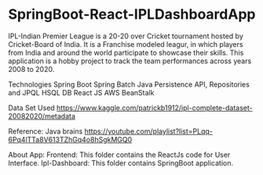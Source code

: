 # SpringBoot-React-IPLDashboardApp
IPL-Indian Premier League is a 20-20 over Cricket tournament hosted by Cricket-Board of India. 
It is a Franchise modeled leagur, in which players from India and around the world participate to showcase their skills.
This application is a hobby project to track the team performances across years 2008 to 2020.

Technologies
Spring Boot
Spring Batch
Java Persistence API, Repositories and JPQL
HSQL DB
React JS
AWS BeanStalk

Data Set Used
https://www.kaggle.com/patrickb1912/ipl-complete-dataset-20082020/metadata

Reference: Java brains
https://youtube.com/playlist?list=PLqq-6Pq4lTTa8V613TZhGq4o8hSgkMGQ0

About App:
Frontend: This folder contains the ReactJs code for User Interface.
Ipl-Dashboard: This folder contains SpringBoot application.
